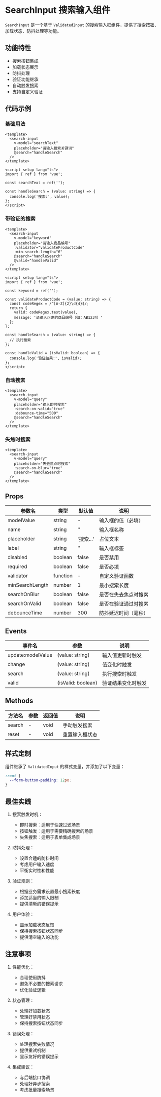 # SearchInput 搜索输入组件

`SearchInput` 是一个基于 `ValidatedInput` 的搜索输入框组件，提供了搜索按钮、加载状态、防抖处理等功能。

## 功能特性

- 搜索按钮集成
- 加载状态展示
- 防抖处理
- 验证功能继承
- 自动触发搜索
- 支持自定义验证

## 代码示例

### 基础用法

```vue
<template>
  <search-input
    v-model="searchText"
    placeholder="请输入搜索关键词"
    @search="handleSearch"
  />
</template>

<script setup lang="ts">
import { ref } from 'vue';

const searchText = ref('');

const handleSearch = (value: string) => {
  console.log('搜索:', value);
};
</script>
```

### 带验证的搜索

```vue
<template>
  <search-input
    v-model="keyword"
    placeholder="请输入商品编号"
    :validator="validateProductCode"
    :min-search-length="6"
    @search="handleSearch"
    @valid="handleValid"
  />
</template>

<script setup lang="ts">
import { ref } from 'vue';

const keyword = ref('');

const validateProductCode = (value: string) => {
  const codeRegex = /^[A-Z]{2}\d{4}$/;
  return {
    valid: codeRegex.test(value),
    message: '请输入正确的商品编号（如：AB1234）'
  };
};

const handleSearch = (value: string) => {
  // 执行搜索
};

const handleValid = (isValid: boolean) => {
  console.log('验证结果:', isValid);
};
</script>
```

### 自动搜索

```vue
<template>
  <search-input
    v-model="query"
    placeholder="输入即可搜索"
    :search-on-valid="true"
    :debounce-time="500"
    @search="handleSearch"
  />
</template>
```

### 失焦时搜索

```vue
<template>
  <search-input
    v-model="query"
    placeholder="失去焦点时搜索"
    :search-on-blur="true"
    @search="handleSearch"
  />
</template>
```

## Props

| 参数名 | 类型 | 默认值 | 说明 |
|-------|------|--------|------|
| modelValue | string | - | 输入框的值（必填） |
| name | string | '' | 输入框名称 |
| placeholder | string | '搜索...' | 占位文本 |
| label | string | '' | 输入框标签 |
| disabled | boolean | false | 是否禁用 |
| required | boolean | false | 是否必填 |
| validator | function | - | 自定义验证函数 |
| minSearchLength | number | 1 | 最小搜索长度 |
| searchOnBlur | boolean | false | 是否在失去焦点时搜索 |
| searchOnValid | boolean | false | 是否在验证通过时搜索 |
| debounceTime | number | 300 | 防抖延迟时间（毫秒） |

## Events

| 事件名 | 参数 | 说明 |
|-------|------|------|
| update:modelValue | (value: string) | 输入值更新时触发 |
| change | (value: string) | 值变化时触发 |
| search | (value: string) | 执行搜索时触发 |
| valid | (isValid: boolean) | 验证结果变化时触发 |

## Methods

| 方法名 | 参数 | 返回值 | 说明 |
|-------|------|--------|------|
| search | - | void | 手动触发搜索 |
| reset | - | void | 重置输入框状态 |

## 样式定制

组件继承了 `ValidatedInput` 的样式变量，并添加了以下变量：

```css
:root {
  --form-button-padding: 12px;
}
```

## 最佳实践

1. 搜索触发时机：
   - 即时搜索：适用于快速过滤场景
   - 按钮触发：适用于需要精确搜索的场景
   - 失焦搜索：适用于表单集成场景

2. 防抖处理：
   - 设置合适的防抖时间
   - 考虑用户输入速度
   - 平衡实时性和性能

3. 验证规则：
   - 根据业务需求设置最小搜索长度
   - 添加适当的输入限制
   - 提供清晰的错误提示

4. 用户体验：
   - 显示加载状态反馈
   - 保持搜索按钮状态同步
   - 提供清空输入的功能

## 注意事项

1. 性能优化：
   - 合理使用防抖
   - 避免不必要的搜索请求
   - 优化验证逻辑

2. 状态管理：
   - 处理好加载状态
   - 管理好禁用状态
   - 保持搜索按钮状态同步

3. 错误处理：
   - 处理搜索失败情况
   - 提供重试机制
   - 显示友好的错误提示

4. 集成建议：
   - 与后端接口协调
   - 处理好异步搜索
   - 考虑批量搜索场景 